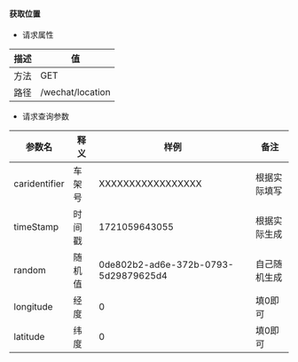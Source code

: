 #### 获取位置
* 请求属性  

| 描述 | 值                |
|----|------------------|
| 方法 | GET              |
| 路径 | /wechat/location |

* 请求查询参数  

| 参数名           | 释义  | 样例                                   | 备注     |
|---------------|-----|--------------------------------------|--------|
| caridentifier | 车架号 | XXXXXXXXXXXXXXXXX                    | 根据实际填写 |
| timeStamp     | 时间戳 | 1721059643055                        | 根据实际生成 |
| random        | 随机值 | 0de802b2-ad6e-372b-0793-5d29879625d4 | 自己随机生成 |
| longitude     | 经度  | 0                                    | 填0即可   |
| latitude      | 纬度  | 0                                    | 填0即可   |


